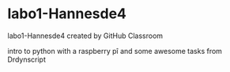 # labo1-Hannesde4
labo1-Hannesde4 created by GitHub Classroom

intro to python with a raspberry pî and some awesome tasks from Drdynscript
